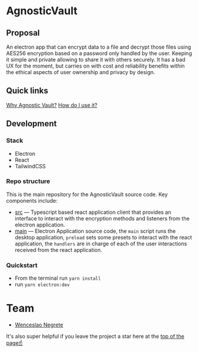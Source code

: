 # AgnosticVault

## Proposal

An electron app that can encrypt data to a file and decrypt those files using AES256 encryption based on a password only handled by the user. Keeping it simple and private allowing to share it with others securely. It has a bad UX for the moment, but carries on with cost and reliability benefits within the ethical aspects of user ownership and privacy by design.

## Quick links

[Why Agnostic Vault?](/docs/context.md)
[How do I use it?](/docs/how-to-use.md)

## Development

### Stack

- Electron
- React
- TailwindCSS

### Repo structure

This is the main repository for the AgnosticVault source code. Key components include:

- [src](https://github.com/electric-sql/electric/tree/main/clients/typescript) &mdash; Typescript based react application client that provides an interface to interact with the encryption methods and listeners from the electron application.
- [main](https://github.com/vampaynani/agnostic-vault/tree/main/main) &mdash; Electron Application source code, the `main` script runs the desktop application, `preload` sets some presets to interact with the react application, the `handlers` are in charge of each of the user interactions received from the react application.

### Quickstart

- From the terminal run `yarn install`
- run `yarn electron:dev`

# Team

- [Wenceslao Negrete](https://www.linkedin.com/in/vampaynani/)

It's also super helpful if you leave the project a star here at the [top of the page☝️](#start-of-content)
